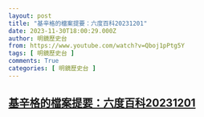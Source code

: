 ```yaml
---
layout: post
title: "基辛格的檔案提要：六度百科20231201"
date: 2023-11-30T18:00:29.000Z
author: 明鏡歷史台
from: https://www.youtube.com/watch?v=Qboj1pPtg5Y
tags: [ 明鏡歷史台 ]
comments: True
categories: [ 明鏡歷史台 ]
---
```

<!--1701367229000-->
[基辛格的檔案提要：六度百科20231201](https://www.youtube.com/watch?v=Qboj1pPtg5Y)
------

<div>

</div>
